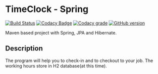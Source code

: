 # TimeClock - Spring

[![Build Status](https://travis-ci.org/gaborkolozsy/TimeClock-Spring.svg)](https://travis-ci.org/gaborkolozsy/TimeClock-Spring)
[![Codacy Badge](https://api.codacy.com/project/badge/Grade/a67ecdc7f6204e69b24b541e08df2bcd)](https://www.codacy.com/app/gaborkolozsy/TimeClock-Spring?utm_source=github.com&utm_medium=referral&utm_content=gaborkolozsy/TimeClock-Spring&utm_campaign=badger)
[![Codacy grade](https://img.shields.io/codacy/grade/a67ecdc7f6204e69b24b541e08df2bcd.svg)](https://www.codacy.com/app/gaborkolozsy/TimeClock-Spring)
[![GitHub version](https://badge.fury.io/gh/gaborkolozsy%2FTimeClock-Spring.svg)](https://badge.fury.io/gh/gaborkolozsy%2FTimeClock-Spring)

Maven based project with Spring, JPA and Hibernate.

## Description
<p>The program will help you to check-in and to checkout to your job. The working hours store in H2 database(at this time).
